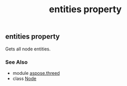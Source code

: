 ﻿---
title: entities property
second_title: Aspose.3D for Python via .NET API References
description: 
type: docs
weight: 180
url: /python-net/aspose.threed/node/entities/
is_root: false
---

## entities property


Gets all node entities.

### See Also
* module [aspose.threed](../../)
* class [Node](/3d/python-net/aspose.threed/node)
